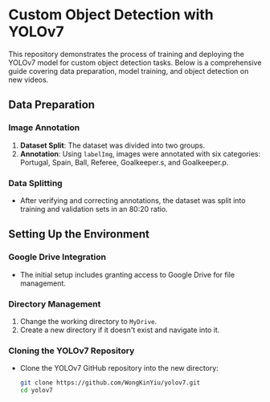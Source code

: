 # Custom Object Detection with YOLOv7

This repository demonstrates the process of training and deploying the YOLOv7 model for custom object detection tasks. Below is a comprehensive guide covering data preparation, model training, and object detection on new videos.

## Data Preparation

### Image Annotation

1. **Dataset Split**: The dataset was divided into two groups.
2. **Annotation**: Using `labelImg`, images were annotated with six categories: Portugal, Spain, Ball, Referee, Goalkeeper.s, and Goalkeeper.p.

### Data Splitting

- After verifying and correcting annotations, the dataset was split into training and validation sets in an 80:20 ratio.

## Setting Up the Environment

### Google Drive Integration

- The initial setup includes granting access to Google Drive for file management.

### Directory Management

1. Change the working directory to `MyDrive`.
2. Create a new directory if it doesn't exist and navigate into it.

### Cloning the YOLOv7 Repository

- Clone the YOLOv7 GitHub repository into the new directory:
  ```sh
  git clone https://github.com/WongKinYiu/yolov7.git
  cd yolov7

